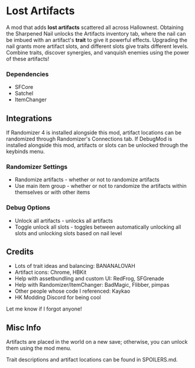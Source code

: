 # Lost Artifacts

A mod that adds **lost artifacts** scattered all across Hallownest. Obtaining the Sharpened Nail unlocks the Artifacts inventory tab, where the nail can be imbued with an artifact's **trait** to give it powerful effects. Upgrading the nail grants more artifact slots, and different slots give traits different levels. Combine traits, discover synergies, and vanquish enemies using the power of these artifacts!

### Dependencies
- SFCore
- Satchel
- ItemChanger

## Integrations

If Randomizer 4 is installed alongside this mod, artifact locations can be randomized through Randomizer's Connections tab. If DebugMod is installed alongside this mod, artifacts or slots can be unlocked through the keybinds menu.

### Randomizer Settings
- Randomize artifacts - whether or not to randomize artifacts
- Use main item group - whether or not to randomize the artifacts within themselves or with other items

### Debug Options
- Unlock all artifacts - unlocks all artifacts
- Toggle unlock all slots - toggles between automatically unlocking all slots and unlocking slots based on nail level

## Credits
- Lots of trait ideas and balancing: BANANALOVAH
- Artifact icons: Chrome, HBKit
- Help with assetbundling and custom UI: RedFrog, SFGrenade
- Help with Randomizer/ItemChanger: BadMagic, Flibber, pimpas
- Other people whose code I referenced: Kaykao
- HK Modding Discord for being cool

Let me know if I forgot anyone!

## Misc Info

Artifacts are placed in the world on a new save; otherwise, you can unlock them using the mod menu.

Trait descriptions and artifact locations can be found in SPOILERS.md.